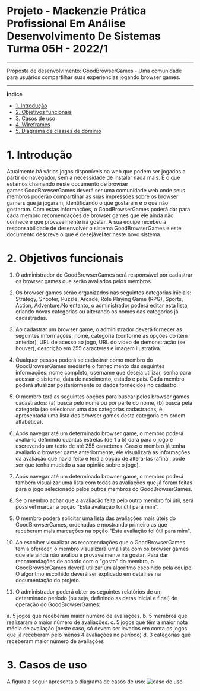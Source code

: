 # Projeto - Mackenzie Prática Profissional Em Análise Desenvolvimento De Sistemas Turma 05H - 2022/1
---
Proposta de desenvolvimento:
GoodBrowserGames - Uma comunidade para usuários compartilhar suas experiencias jogando browser games.

---

**Índice**

- [1. Introdução](#1-introdução)
- [2. Objetivos funcionais](#2-informações-sobre-a-empresa)
- [3. Casos de uso](#8-casos-de-uso)
- [4. Wireframes](#9-wireframes)
- [5. Diagrama de classes de domínio](#10-diagrama-de-classes-de-domínio)

# 1. Introdução
Atualmente há vários jogos disponíveis na web que podem ser jogados a partir do navegador, sem a necessidade de instalar nada mais. É o que estamos chamando neste documento de browser games.GoodBrowserGames deverá ser uma comunidade web onde seus membros poderão compartilhar as suas impressões 
sobre os browser gamers que já jogaram, identificando o que gostaram e o que não gostaram. Com estas informações, o GoodBrowserGames poderá dar para cada membro recomendações de browser games que ele ainda não conhece e que provavelmente irá gostar. A sua equipe recebeu a responsabilidade de 
desenvolver o sistema GoodBrowserGames e este documento descreve o que é desejável ter neste novo sistema.

# 2. Objetivos funcionais

1. O administrador do GoodBrowserGames será responsável por cadastrar os browser games que serão avaliados pelos membros.


2. Os browser games serão organizados nas seguintes categorias iniciais: Strategy, Shooter, Puzzle, Arcade, Role Playing Game (RPG), Sports, Action, Adventure.No entanto, o administrador poderá editar esta lista, criando novas categorias ou alterando os nomes das categorias já cadastradas.


3. Ao cadastrar um browser game, o administrador deverá fornecer as seguintes informações: nome, categoria (conforme as opções do item anterior), URL de acesso ao jogo, URL do vídeo de demonstração (se houver), descrição em 255 caracteres e imagem ilustrativa.


4. Qualquer pessoa poderá se cadastrar como membro do GoodBrowserGames mediante o fornecimento das seguintes informações: nome completo, username que deseja utilizar, senha para acessar o sistema, data de nascimento, estado e país. Cada membro poderá atualizar posteriormente os dados fornecidos no cadastro.


5. O membro terá as seguintes opções para buscar pelos browser games cadastrados: (a) busca pelo nome ou por parte do nome, (b) busca pela categoria (ao selecionar uma das categorias cadastradas, é apresentada uma lista dos browser games desta categoria em ordem alfabética).


6. Após navegar até um determinado browser game, o membro poderá avaliá-lo definindo quantas estrelas (de 1 a 5) dará para o jogo e escrevendo um texto de até 255 caracteres. Caso o membro já tenha avaliado o browser game anteriormente, ele visualizará as informações da avaliação que havia feito e terá a opção de alterá-las (afinal, pode ser que tenha mudado a sua opinião sobre o jogo).


7. Após navegar até um determinado browser game, o membro poderá também visualizar uma lista com todas as avaliações que já foram feitas para o jogo selecionado pelos outros membros do GoodBrowserGames.


8. Se o membro achar que a avaliação feita pelo outro membro foi útil, será possível marcar a opção "Esta avaliação foi útil para mim".


9. O membro poderá solicitar uma lista das avaliações mais úteis do GoodBrowserGames, ordenadas e mostrando primeiro as que receberam mais marcações na opção "Esta avaliação foi útil para mim".


10. Ao escolher visualizar as recomendações que o GoodBrowserGames tem a oferecer, o membro visualizará uma lista com os browser games que ele ainda não avaliou e provavelmente irá gostar. Para dar recomendações de acordo com o "gosto" do membro, o GoodBrowserGames deverá utilizar um algoritmo escolhido pela equipe. O algoritmo escolhido deverá ser explicado em detalhes na documentação do projeto.


11. O administrador poderá obter os seguintes relatórios de um determinado período (ou seja, definindo as datas inicial e final) de operação do GoodBrowserGames:

a. 5 jogos que receberam maior número de avaliações.
b. 5 membros que realizaram o maior número de avaliações.
c. 5 jogos que têm a maior nota média de avaliação (neste caso, só devem ser levados em conta os jogos que já receberam pelo menos 4 avaliações no período)
d. 3 categorias que receberam maior número de avaliações

# 3. Casos de uso

A figura a seguir apresenta o diagrama de casos de uso:
![caso de uso](https://github.com/Hypertroly/GoodBrowserGames/blob/64232b0add4f09fe00ae641eabea44288978c0f2/Caso%20de%20uso.jpeg)


